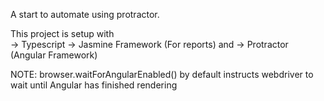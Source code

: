 A start to automate using protractor.

This project is setup with\
-> Typescript
-> Jasmine Framework (For reports) and
-> Protractor (Angular Framework)

NOTE: 
browser.waitForAngularEnabled() by default instructs webdriver to wait until Angular has finished rendering 
